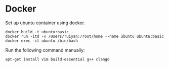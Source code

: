 # Docker

Set up ubuntu container using docker.

```shell
docker build -t ubuntu:basic .
docker run -itd -v /Users/ruiyan:/root/home --name ubuntu ubuntu:basic
docker exec -it ubuntu /bin/bash
```

Run the following command manually: 

```
apt-get install vim build-essential g++ clangd
```

